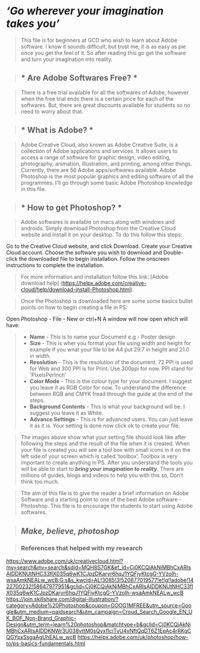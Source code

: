 # *‘Go wherever your imagination takes you’*

> This file is for beginners at GCD who wish to learn about Adobe software. I know it sounds difficult, but trust me, it is as easy as pie once you get the feel of it. So after reading this go get the software and turn your imagination into reality. 

> ## * Are Adobe Softwares Free? *

>There is a free trial available for all the softwares of Adobe, however when the free trial ends there is a certain price for each of the softwares. But, there are great discounts available for students so no need to worry about that. 

> ## * What is Adobe? *

> Adobe Creative Cloud, also known as Adobe Creative Suite, is a collection of Adobe applications and services. It allows users to access a range of software for graphic design, video editing, photography, animation, illustration, and printing, among other things. Currently, there are 56 Adobe apps/softwares available. Adobe Photoshop is the most popular graphics and editing software of all the programmes. I'll go through some basic Adobe Photoshop knowledge in this file.



> ## * How to get Photoshop? *

> Adobe softwares is available on macs along with windows and androids. Simply download Photoshop from the Creative Cloud website and install it on your desktop. To do this follow this steps:

Go to the Creative Cloud website, and click Download. Create your Creative Cloud account. 
Choose the software you wish to download and Double-click the downloaded file to begin installation.
Follow the onscreen instructions to complete the installation. 

> For more information and installation follow this link: [Adobe download help] (https://helpx.adobe.com/creative-cloud/help/download-install-Photoshop.html).

> Once the Photoshop is downloaded here are some some basics bullet points on how to begin creating a file in PS:

Open Photoshop - File - New or ctrl+N
 A window will now open which will have:
> - **Name** - This is to name your Document e.g - Poster design
> - **Size** - This is wher you format your file using width and height for example if you wnat your file to be A4 put 29.7 in height and 21.0 in width.
> - **Resolution** - This is the resolution of the document. 72 PPI is used for Web and 300 PPI is for Print. Use 300ppi for now. PPI stand for 'PixelsPerInch'
> - **Color Mode** - This is the colour type for your document. I suggest you leave it as RGB Color for now. To understand the difference between RGB and CMYK fread through the guide at the end of the steps. 
> - **Background Contents** - This is what your background will be. I suggest you leave it as White.
> - **Advance Settings** - This is for advanced users. You can just leave it as it is.
Your setting is done now click ok to create your file. 
 
 
 
 
 
 
> The images above show what your setting file should look like after following the steps and the result of the file when it is created. When your file is created you will see a tool box with small icons in it on the left side of your screen which is called ‘toolbox’. Toolbox is very important to create anything in PS. After you understand the tools you will be able to start to ***bring your imagination to reality***. There are millions of guides, blogs and videos to help you with this so, Don’t think too much. 
 
> The aim of this file is to give the reader a brief information on Adobe Software and a starting point to one of the best Adobe software - Photoshop. This file is to encourage the students to start using Adobe softwares. 
 
> ## ***Make, believe, photoshop***

> ### References that helped with my research
 
<https://www.adobe.com/uk/creativecloud.html?mv=search&mv=search&sdid=MQH8S7GK&ef_id=Cj0KCQiAkNiMBhCxARIsAIDDKNUtNHC33flX035q6wK1CJpzDKaryr6hqJ1YQFjyKtcgG-YVzoIh-wsaAmkNEALw_wcB:G:s&s_kwcid=AL!3085!3!520877019577!e!!g!!adobe!1422700232!58647977951&gclid=Cj0KCQiAkNiMBhCxARIsAIDDKNUtNHC33flX035q6wK1CJpzDKaryr6hqJ1YQFjyKtcgG-YVzoIh-wsaAmkNEALw_wcB>
<https://join.skillshare.com/digital-illustration/?category=Adobe%20Photoshop&coupon=GOOG1MFREE&utm_source=Google&utm_medium=paidsearch&utm_campaign=Croud_Search_Google_EN_UK_BOF_Non-Brand_Graphic-Design&utm_term=learn%20photoshop&matchtype=b&gclid=Cj0KCQiAkNiMBhCxARIsAIDDKNWr3U038vttM0sQyxfIciTvU4vNftQqDT6Z1EeAc4rRKgCQGYpxSsgaAgUhEALw_wcB>
<https://helpx.adobe.com/uk/photoshop/how-to/ps-basics-fundamentals.html>
